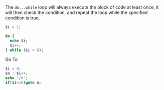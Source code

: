 The `do...while` loop will always execute the block of code at least once, it will then check the condition, and repeat the loop while the specified condition is true.
```php
$i = 1;

do {
  echo $i;
  $i++;
} while ($i < 6);
```

Go To
```php
$i = 0;
$a : $i++;
echo "/n";
if($i<10)goto a;
```

